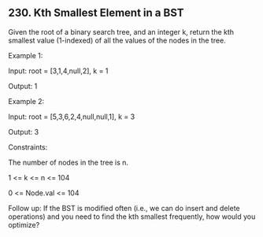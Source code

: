 ## 230. Kth Smallest Element in a BST

Given the root of a binary search tree, and an integer k, return the kth smallest value (1-indexed) of all the values of the nodes in the tree.

 

Example 1:


Input: root = [3,1,4,null,2], k = 1

Output: 1

Example 2:


Input: root = [5,3,6,2,4,null,null,1], k = 3

Output: 3
 

Constraints:

The number of nodes in the tree is n.

1 <= k <= n <= 104

0 <= Node.val <= 104
 

Follow up: If the BST is modified often (i.e., we can do insert and delete operations) and you need to find the kth smallest frequently, how would you optimize?
